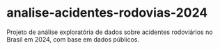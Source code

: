 # analise-acidentes-rodovias-2024
Projeto de análise exploratória de dados sobre acidentes rodoviários no Brasil em 2024, com base em dados públicos.
